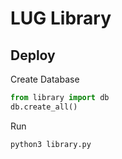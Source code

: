# LUG Library

## Deploy

Create Database

```python
from library import db
db.create_all()
```

Run

```bash
python3 library.py
```
